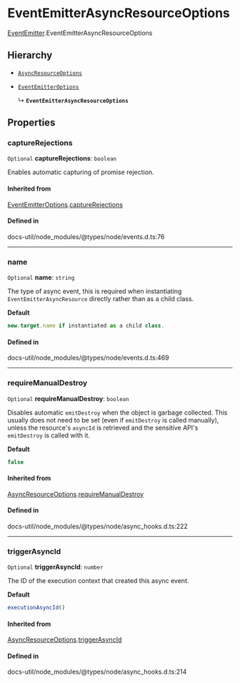 # EventEmitterAsyncResourceOptions

[EventEmitter](../../modules/EventEmitter.md).EventEmitterAsyncResourceOptions

## Hierarchy

- [`AsyncResourceOptions`](../../interfaces/AsyncResourceOptions.md)

- [`EventEmitterOptions`](../../interfaces/EventEmitterOptions.md)

  ↳ **`EventEmitterAsyncResourceOptions`**

## Properties

### captureRejections

 `Optional` **captureRejections**: `boolean`

Enables automatic capturing of promise rejection.

#### Inherited from

[EventEmitterOptions](../../interfaces/EventEmitterOptions.md).[captureRejections](../../interfaces/EventEmitterOptions.md#capturerejections)

#### Defined in

docs-util/node_modules/@types/node/events.d.ts:76

___

### name

 `Optional` **name**: `string`

The type of async event, this is required when instantiating `EventEmitterAsyncResource`
directly rather than as a child class.

**Default**

```ts
new.target.name if instantiated as a child class.
```

#### Defined in

docs-util/node_modules/@types/node/events.d.ts:469

___

### requireManualDestroy

 `Optional` **requireManualDestroy**: `boolean`

Disables automatic `emitDestroy` when the object is garbage collected.
This usually does not need to be set (even if `emitDestroy` is called
manually), unless the resource's `asyncId` is retrieved and the
sensitive API's `emitDestroy` is called with it.

**Default**

```ts
false
```

#### Inherited from

[AsyncResourceOptions](../../interfaces/AsyncResourceOptions.md).[requireManualDestroy](../../interfaces/AsyncResourceOptions.md#requiremanualdestroy)

#### Defined in

docs-util/node_modules/@types/node/async_hooks.d.ts:222

___

### triggerAsyncId

 `Optional` **triggerAsyncId**: `number`

The ID of the execution context that created this async event.

**Default**

```ts
executionAsyncId()
```

#### Inherited from

[AsyncResourceOptions](../../interfaces/AsyncResourceOptions.md).[triggerAsyncId](../../interfaces/AsyncResourceOptions.md#triggerasyncid)

#### Defined in

docs-util/node_modules/@types/node/async_hooks.d.ts:214
